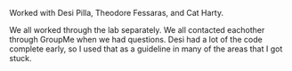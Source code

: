 Worked with Desi Pilla, Theodore Fessaras, and Cat Harty.

We all worked through the lab separately. We all contacted eachother through GroupMe when we had questions.
Desi had a lot of the code complete early, so I used that as a guideline in many of the areas that I got stuck.

